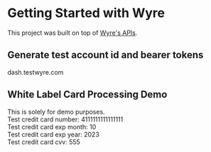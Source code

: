 # Getting Started with Wyre
This project was built on top of [Wyre's APIs](https://docs.sendwyre.com/).

## Generate test account id and bearer tokens
dash.testwyre.com 

## White Label Card Processing Demo
This is solely for demo purposes.<br />
Test credit card number: 	4111111111111111<br />
Test credit card exp month: 10<br />
Test credit card exp year: 2023<br />
Test credit card cvv: 555<br />

